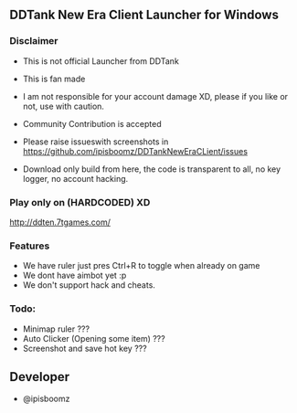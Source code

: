 ## DDTank New Era Client Launcher for Windows


### Disclaimer

- This is not official Launcher from DDTank
- This is fan made
- I am not responsible for your account damage XD, please if you like or not, use with caution.
- Community Contribution is accepted
- Please raise issueswith screenshots in https://github.com/ipisboomz/DDTankNewEraCLient/issues

- Download only build from here, the code is transparent to all, no key logger, no account hacking.

### Play only on (HARDCODED) XD

http://ddten.7tgames.com/


### Features

- We have ruler just pres Ctrl+R to toggle when already on game
- We dont have aimbot yet :p
- We don't support hack and cheats.

### Todo:

- Minimap ruler ???
- Auto Clicker (Opening some item) ???
- Screenshot and save hot key ???


## Developer

- @ipisboomz
